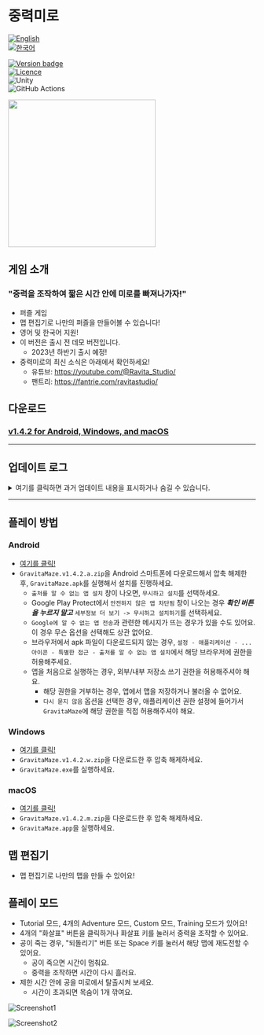 # 중력미로

[![English](https://img.shields.io/badge/lang-English-red.svg)](./README.md)  
[![한국어](https://img.shields.io/badge/lang-한국어-blue.svg)](./README.ko.md)

[![Version badge](https://img.shields.io/badge/Version-1.4.2-purple.svg)](https://github.com/salt26/gravita-maze/releases/tag/v1.4.2)  
[![Licence](https://img.shields.io/badge/License-MIT-green.svg)](./LICENSE)  
![Unity](https://img.shields.io/badge/unity-%23000000.svg?style=for-the-badge&logo=unity&logoColor=white)  
![GitHub Actions](https://img.shields.io/badge/github%20actions-%232671E5.svg?style=for-the-badge&logo=githubactions&logoColor=white)

<img src="./Figures/Banner.png" height=300>

## 게임 소개

### "중력을 조작하여 짧은 시간 안에 미로를 빠져나가자!"

* 퍼즐 게임
* 맵 편집기로 나만의 퍼즐을 만들어볼 수 있습니다!
* 영어 및 한국어 지원!
* 이 버전은 출시 전 데모 버전입니다.
  * 2023년 하반기 출시 예정!
* 중력미로의 최신 소식은 아래에서 확인하세요!
  * 유튜브: https://youtube.com/@Ravita_Studio/
  * 팬트리: https://fantrie.com/ravitastudio/

## 다운로드

### [v1.4.2 for Android, Windows, and macOS](https://github.com/salt26/gravita-maze/releases/tag/v1.4.2)

---

## 업데이트 로그

<details>
<summary>여기를 클릭하면 과거 업데이트 내용을 표시하거나 숨길 수 있습니다.</summary>

### 업데이트 (v1.4.0 -> v1.4.1)

> 중요: v1.4.1에는 게임이 진행되지 않는 치명적인 버그가 있습니다. v1.4.2를 다운로드하시기 바랍니다.

* 현지화 (영어 및 한국어)
* 글꼴 변경
* 설정 scene 추가
* Tutorial 모드 개선
* 사용자 인터페이스 및 경험 개선
* Training 맵 추가
* 중력 조작 버튼 4개의 판정 크기를 한 번 더 확대
* 여러 버그 수정

### 업데이트 (v1.3.1 -> v1.4.0)

#### 사운드

* 다양한 효과음 추가
* Editor scene에 배경음 추가

#### 첫 플레이 유저를 위한 개선 사항

* 앱을 설치한 후 튜토리얼을 바로 플레이할 수 있도록 첫 플레이 유저 scene을 추가
  * 튜토리얼 스킵도 가능함.
* 자세한 튜토리얼 툴팁 제공.
* 튜토리얼 맵 수정.

#### 신규 모드 추가

* Custom 모드 추가
  * 플레이하고 싶은 맵을 선택하여 플레이 가능
  * 커스텀 맵을 플레이하기 위해서 Editor 모드에 진입할 필요가 없어졌습니다.
  * 각 맵에 대해서, 해당 맵을 클리어하기까지의 시도 횟수를 기록하고 반영구적으로 저장함.
* Training 모드 추가
  * 기믹의 종류별로 분류된 맵을 연습할 수 있습니다.
  * 각 맵에 대해서, 해당 맵을 클리어하기까지의 시도 횟수를 기록하고 반영구적으로 저장함.
* 크레딧 scene 추가

#### 성취감 및 동기 부여

* Tutorial과 Adventure 모드에서 표시되는 결과 UI에 애니메이션과 SFX를 추가하고 재구성함.
* 시스템 추가
  * 튜토리얼을 클리어하면 별 3개를 받습니다.
  * Adventure 레벨을 클리어하면, 남은 목숨의 수에 따라 별을 받습니다.
  * 모드 선택 및 Adventure 레벨 선택 scene에서, 각 레벨에서 획득한 별의 개수를 확인할 수 있습니다. 앱을 재시작하거나 업데이트하더라도 유지됩니다.
* Adventure 모드에 다양한 맵 추가
  * 이전보다 더욱 다양한 맵을 경험할 수 있습니다.
  * 반복 플레이 주기를 더욱 늘려줍니다.
* Custom 모드에 'God' 난이도 추가
  * 난이도 기준: 숙련된 플레이어가 클리어하기 위해 20-50번 시도해야 하는 맵
* 새로운 맵 추가 및 맵 난이도 밸런스 조정

#### 편의 기능 및 사용자 경험 개선

* 중력 조작 버튼 4개의 판정 크기 확대.
* 쇳덩이 안의 폰트를 밝은 색으로 변경.
* 모드 선택 및 Adventure 레벨 선택 scene에서, 맵의 위치를 재배치해서 재시도 버튼을 누를 필요가 없도록 변경함.
* Tutorial, Adventure, Custom, Traning 모드에서 게임을 일시정지할 때 표시되는 메뉴 UI를 재배치함.
  * 일시정지 메뉴에서 배경음 및 효과음 음량을 조절 가능.
  * 일시정지 메뉴에서 맵을 스킵(남은 시간을 0으로 변경)할 수 있음.
* Custom 모드에서 난이도 별로 폴더가 오름차순으로 정렬되도록 폴더명 변경.
* 포털 애니메이션 추가 및 이미지 변경.

### 업데이트 (v1.3.0 -> v1.3.1)

#### 공통

* Game Play 모드
  * 공이 죽거나 되돌리기 버튼을 누르면 시간이 멈춤. 중력 조작 버튼을 누르면 다시 시간이 흐름.
  * 시간이 멈추면 타이머 UI가 분홍색으로 변함. 시간이 다시 흐르면 보라색으로 변함.
  * 공이 미로를 탈출하면, 중력에 의해 천천히 움직이는 애니메이션을 표시.
* 게임 플레이 scene (Tutorial, Adventure, Editor 내 테스트 단계)에 신규 BGM 추가
* Adventure 모드
  * 대규모 맵 밸런스 패치 적용
    * Easy: 맵 5개 업데이트, 각 맵의 시간 제한 변경.
    * Normal: 맵 7개 업데이트.
    * Hard: 맵 5개 업데이트.
    * Insane: 맵 7개 업데이트.
  * Adventure 모드에서 셔터가 포함된 맵도 등장합니다.

#### Android

* CI에 Android target API level을 28로 설정함. (Android 9.0 'Pie')
  * Target API level이 29 이상일 경우, 저장소 읽기/쓰기 권한과 관련한 문제가 발생함.

### 업데이트 (v.1.2.1 -> v1.3.0)

#### 공통

* 셔터가 추가됐습니다!
  * 공이 통과하기 전까지는, 셔터는 아무 일도 하지 않습니다.
  * 공이 통과하고 나면, 셔터는 벽으로 바뀝니다.
* Main scene에 BGM 추가
* Tutorial 모드
  * 셔터를 포함하는 맵 2개 추가
* Editor 모드
  * 맵에 셔터 추가 가능
  * 폴더가 비어있을 경우, "Empty!" 텍스트 표시
  * 긴 파일명과 관련한 버그 수정
  * Open 및 Save UI에서 스크롤바와 관련한 버그 수정
* 지원 해상도 추가.
  * 9:22 화면비 지원. (세로 화면)
* Android, Windows, macOS에 대해 자동으로 빌드를 진행하도록 CI 추가.

#### Android

* CI에 Android target API level을 28로 설정함. (Android 9.0 'Pie')
  * Target API level이 29 이상일 경우, 저장소 읽기/쓰기 권한과 관련한 문제가 발생함.

### 업데이트 (v.1.1.0 -> v.1.2.1)

#### 공통

* Tutorial 모드
  * 진행 사항이 표시됩니다.
  * 일시 정지 및 계속 플레이 기능이 지원됩니다.
  * 게임을 나가거나 클리어하면 결과창이 표시됩니다.
* Adventure 모드
  * 대규모 맵 밸런스 패치 적용
    * Easy: 목숨 5개, 맵 10개, 난이도가 더 쉬워졌습니다!
    * Normal: 목숨 5개, 맵 10개, 난이도가 약간 더 쉬워졌습니다.
    * Hard: 목숨 7개, 맵 10개
    * Insane: 목숨 10개, 맵 10개, 난이도가 더 어려워졌습니다!
  * 남은 목숨과 진행 사항이 표시됩니다.
  * 일시 정지 및 계속 플레이 기능이 지원됩니다.
  * 게임을 나가거나 클리어하면 결과창이 표시됩니다.
* 다양한 해상도 지원.
  * 9:16, 9:18, 9:18.5, 9:19, 9:19.5, 9:20, 9:20.5, 9:21 화면비 지원. (세로 화면)
  * 3:4 화면비 미지원.

#### Android

* Tutorial 및 Adventure 모드에서 뒤로가기 버튼을 누르면 일시정지 버튼이 적용됩니다.

#### Windows

* Tutorial 및 Adventure 모드에서 Enter 키를 누르면 다음 버튼이 적용됩니다.
* Tutorial 및 Adventure 모드에서 Esc 키를 누르면 일시정지 버튼이 적용됩니다.

#### macOS

* Tutorial 및 Adventure 모드에서 Enter 키를 누르면 다음 버튼이 적용됩니다.
* Tutorial 및 Adventure 모드에서 Esc 키를 누르면 일시정지 버튼이 적용됩니다.

### 업데이트 (v.1.0.2 -> v.1.1.0)

#### 공통

* Adventure 모드를 플레이할 수 있습니다!
  * Easy, Normal, Hard, Insane 레벨 제공.
  * adventure 모드에서, 맵이 랜덤으로 회전하거나 반전됩니다.
  * 5개의 목숨이 주어지지만, 아직 UI에서는 표시되지 않습니다.
* 맵 파일(`.txt`)을 직접 수정해서 시간 제한을 30초 이상으로 늘리더라도, 시간 제한은 최대 30초로 고정됩니다.

### 업데이트 (v.1.0.1 -> v.1.0.2)

#### 공통

* 시간 제한의 기본값이 10초에서 30초로 증가했습니다.
* 여러 맵을 추가했습니다.

#### Android

* 맵의 저장 장소를 앱 내부 데이터에서 디바이스 내부 저장소로 변경했습니다.
  * 나만의 맵을 공유하거나 다른 사람의 맵을 다운로드할 수 있습니다!
  * 맵 파일은 `GravitaMaze/Maps`에 저장됩니다.

</details>

---

## 플레이 방법

### Android

* [여기를 클릭!](https://github.com/salt26/gravita-maze/releases/tag/v1.4.2)
* `GravitaMaze.v1.4.2.a.zip`을 Android 스마트폰에 다운로드해서 압축 해제한 후, `GravitaMaze.apk`를 실행해서 설치를 진행하세요.
  * `출처를 알 수 없는 앱 설치` 창이 나오면, `무시하고 설치`를 선택하세요.
  * Google Play Protect에서 `안전하지 않은 앱 차단됨` 창이 나오는 경우 ***확인 버튼을 누르지 말고*** `세부정보 더 보기 -> 무시하고 설치하기`를 선택하세요.
  * `Google에 알 수 없는 앱 전송`과 관련한 메시지가 뜨는 경우가 있을 수도 있어요. 이 경우 무슨 옵션을 선택해도 상관 없어요.
  * 브라우저에서 apk 파일이 다운로드되지 않는 경우, `설정 - 애플리케이션 - ... 아이콘 - 특별한 접근 - 출처를 알 수 없는 앱 설치`에서 해당 브라우저에 권한을 허용해주세요.
  * 앱을 처음으로 실행하는 경우, 외부/내부 저장소 쓰기 권한을 허용해주셔야 해요.
    * 해당 권한을 거부하는 경우, 앱에서 맵을 저장하거나 불러올 수 없어요.
    * `다시 묻지 않음` 옵션을 선택한 경우, 애플리케이션 권한 설정에 들어가서 `GravitaMaze`에 해당 권한을 직접 허용해주셔야 해요.

### Windows

* [여기를 클릭!](https://github.com/salt26/gravita-maze/releases/tag/v1.4.2)
* `GravitaMaze.v1.4.2.w.zip`을 다운로드한 후 압축 해제하세요.
* `GravitaMaze.exe`를 실행하세요.

### macOS

* [여기를 클릭!](https://github.com/salt26/gravita-maze/releases/tag/v1.4.2)
* `GravitaMaze.v1.4.2.m.zip`을 다운로드한 후 압축 해제하세요.
* `GravitaMaze.app`을 실행하세요.

## 맵 편집기

* 맵 편집기로 나만의 맵을 만들 수 있어요!

## 플레이 모드

* Tutorial 모드, 4개의 Adventure 모드, Custom 모드, Training 모드가 있어요!
* 4개의 "화살표" 버튼을 클릭하거나 화살표 키를 눌러서 중력을 조작할 수 있어요.
* 공이 죽는 경우, "되돌리기" 버튼 또는 Space 키를 눌러서 해당 맵에 재도전할 수 있어요.
  * 공이 죽으면 시간이 멈춰요.
  * 중력을 조작하면 시간이 다시 흘러요.
* 제한 시간 안에 공을 미로에서 탈출시켜 보세요.
  * 시간이 초과되면 목숨이 1개 깎여요.

![Screenshot1](./Figures/Screenshot1.v1.4.1.ko.png)

![Screenshot2](./Figures/Screenshot2.v1.4.1.png)
